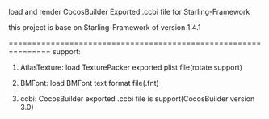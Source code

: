 load and render CocosBuilder Exported .ccbi file for Starling-Framework

this project is base on Starling-Framework of version 1.4.1

===============================================================
support:

1. AtlasTexture: load TexturePacker exported plist file(rotate support)

2. BMFont: load BMFont text format file(.fnt)

3. ccbi: CocosBuilder exported .ccbi file is support(CocosBuilder version 3.0)
